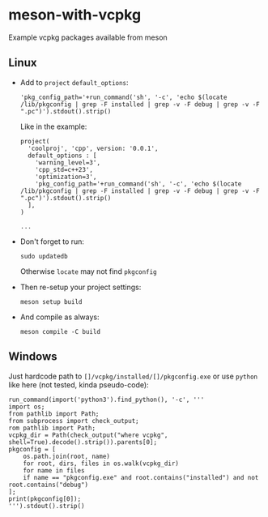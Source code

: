 # meson-with-vcpkg
Example vcpkg packages available from meson

## Linux
- Add to `project` `default_options`:
  
  ```
  'pkg_config_path='+run_command('sh', '-c', 'echo $(locate /lib/pkgconfig | grep -F installed | grep -v -F debug | grep -v -F ".pc")').stdout().strip()
  ```
  Like in the example:
  ```
  project(
    'coolproj', 'cpp', version: '0.0.1', 
    default_options : [
      'warning_level=3', 
      'cpp_std=c++23', 
      'optimization=3',
      'pkg_config_path='+run_command('sh', '-c', 'echo $(locate /lib/pkgconfig | grep -F installed | grep -v -F debug | grep -v -F ".pc")').stdout().strip()
    ],
  )
  
  ...
  ```
- Don't forget to run:
  
  ```
  sudo updatedb
   ```
  Otherwise `locate` may not find `pkgconfig`
- Then re-setup your project settings:
  
  ```
  meson setup build
  ```
- And compile as always:
  
  ```
  meson compile -C build
  ```

## Windows
Just hardcode path to `[]/vcpkg/installed/[]/pkgconfig.exe` or use `python` like here (not tested, kinda pseudo-code):
```
run_command(import('python3').find_python(), '-c', '''
import os;
from pathlib import Path;
from subprocess import check_output;
rom pathlib import Path;
vcpkg_dir = Path(check_output("where vcpkg", shell=True).decode().strip()).parents[0];
pkgconfig = [
    os.path.join(root, name)
    for root, dirs, files in os.walk(vcpkg_dir)
    for name in files
    if name == "pkgconfig.exe" and root.contains("installed") and not root.contains("debug")
];
print(pkgconfig[0]);
''').stdout().strip()
```
